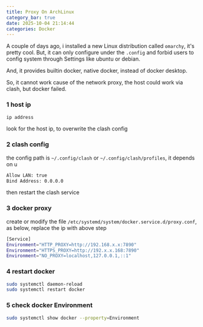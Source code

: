 ```yaml
---
title: Proxy On ArchLinux
category_bar: true
date: 2025-10-04 21:14:44
categories: Docker
---
```


A couple of days ago, i installed a new Linux distribution called `omarchy`, it's pretty cool. But, it can only configure under the `.config` and forbid users to config system through Settings like ubuntu or debian.

And, it provides builtin docker, native docker, instead of docker desktop.

So, it cannot work cause of the network proxy, the host could work via clash, but docker failed.

### 1 host ip

```sh
ip address
```

look for the host ip, to overwrite the clash config

### 2 clash config

the config path is `~/.config/clash` or `~/.config/clash/profiles`, it depends on u

```sh
Allow LAN: true
Bind Address: 0.0.0.0
```

then restart the clash service

### 3 docker proxy

create or modify the file `/etc/systemd/system/docker.service.d/proxy.conf`, as below, replace the ip with above step

```sh
[Service]
Environment="HTTP_PROXY=http://192.168.x.x:7890"
Environment="HTTPS_PROXY=http://192.x.x.168:7890"
Environment="NO_PROXY=localhost,127.0.0.1,::1"
```

### 4 restart docker

```sh
sudo systemctl daemon-reload
sudo systemctl restart docker
```

### 5 check docker Environment

```sh
sudo systemctl show docker --property=Environment
```
